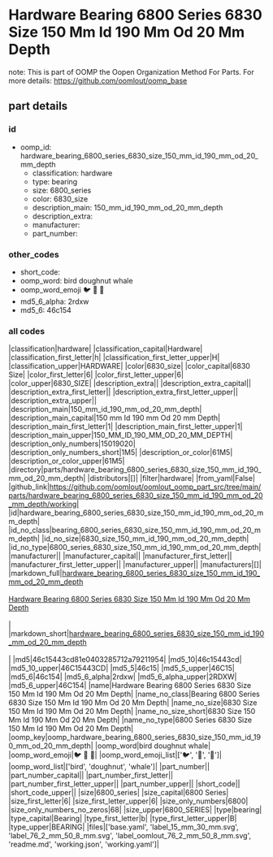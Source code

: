 # Hardware Bearing 6800 Series 6830 Size 150 Mm Id 190 Mm Od 20 Mm Depth  

note: This is part of OOMP the Oopen Organization Method For Parts. For more details: https://github.com/oomlout/oomp_base

##  part details





### id
* oomp_id: hardware_bearing_6800_series_6830_size_150_mm_id_190_mm_od_20_mm_depth
  * classification: hardware
  * type: bearing
  * size: 6800_series
  * color: 6830_size
  * description_main: 150_mm_id_190_mm_od_20_mm_depth
  * description_extra: 
  * manufacturer: 
  * part_number: 

### other_codes
* short_code: 
* oomp_word: bird doughnut whale
* oomp_word_emoji :bird: :doughnut: :whale:
* md5_6_alpha: 2rdxw
* md5_6: 46c154

### all codes 
|classification|hardware|
|classification_capital|Hardware|
|classification_first_letter|h|
|classification_first_letter_upper|H|
|classification_upper|HARDWARE|
|color|6830_size|
|color_capital|6830 Size|
|color_first_letter|6|
|color_first_letter_upper|6|
|color_upper|6830_SIZE|
|description_extra||
|description_extra_capital||
|description_extra_first_letter||
|description_extra_first_letter_upper||
|description_extra_upper||
|description_main|150_mm_id_190_mm_od_20_mm_depth|
|description_main_capital|150 mm Id 190 mm Od 20 mm Depth|
|description_main_first_letter|1|
|description_main_first_letter_upper|1|
|description_main_upper|150_MM_ID_190_MM_OD_20_MM_DEPTH|
|description_only_numbers|15019020|
|description_only_numbers_short|1M5|
|description_or_color|61M5|
|description_or_color_upper|61M5|
|directory|parts/hardware_bearing_6800_series_6830_size_150_mm_id_190_mm_od_20_mm_depth|
|distributors|[]|
|filter|hardware|
|from_yaml|False|
|github_link|https://github.com/oomlout/oomlout_oomp_part_src/tree/main/parts/hardware_bearing_6800_series_6830_size_150_mm_id_190_mm_od_20_mm_depth/working|
|id|hardware_bearing_6800_series_6830_size_150_mm_id_190_mm_od_20_mm_depth|
|id_no_class|bearing_6800_series_6830_size_150_mm_id_190_mm_od_20_mm_depth|
|id_no_size|6830_size_150_mm_id_190_mm_od_20_mm_depth|
|id_no_type|6800_series_6830_size_150_mm_id_190_mm_od_20_mm_depth|
|manufacturer||
|manufacturer_capital||
|manufacturer_first_letter||
|manufacturer_first_letter_upper||
|manufacturer_upper||
|manufacturers|[]|
|markdown_full|[hardware_bearing_6800_series_6830_size_150_mm_id_190_mm_od_20_mm_depth](https://github.com/oomlout/oomlout_oomp_part_src/tree/main/parts/hardware_bearing_6800_series_6830_size_150_mm_id_190_mm_od_20_mm_depth/working)<br>[](https://github.com/oomlout/oomlout_oomp_part_src/tree/main/parts/hardware_bearing_6800_series_6830_size_150_mm_id_190_mm_od_20_mm_depth/working)<br>[Hardware Bearing 6800 Series 6830 Size 150 Mm Id 190 Mm Od 20 Mm Depth](https://github.com/oomlout/oomlout_oomp_part_src/tree/main/parts/hardware_bearing_6800_series_6830_size_150_mm_id_190_mm_od_20_mm_depth/working)<br><br>|
|markdown_short|[hardware_bearing_6800_series_6830_size_150_mm_id_190_mm_od_20_mm_depth](https://github.com/oomlout/oomlout_oomp_part_src/tree/main/parts/hardware_bearing_6800_series_6830_size_150_mm_id_190_mm_od_20_mm_depth/working)<br><br>|
|md5|46c15443cd81e0403285712a79211954|
|md5_10|46c15443cd|
|md5_10_upper|46C15443CD|
|md5_5|46c15|
|md5_5_upper|46C15|
|md5_6|46c154|
|md5_6_alpha|2rdxw|
|md5_6_alpha_upper|2RDXW|
|md5_6_upper|46C154|
|name|Hardware Bearing 6800 Series 6830 Size 150 Mm Id 190 Mm Od 20 Mm Depth|
|name_no_class|Bearing 6800 Series 6830 Size 150 Mm Id 190 Mm Od 20 Mm Depth|
|name_no_size|6830 Size 150 Mm Id 190 Mm Od 20 Mm Depth|
|name_no_size_short|6830 Size 150 Mm Id 190 Mm Od 20 Mm Depth|
|name_no_type|6800 Series 6830 Size 150 Mm Id 190 Mm Od 20 Mm Depth|
|oomp_key|oomp_hardware_bearing_6800_series_6830_size_150_mm_id_190_mm_od_20_mm_depth|
|oomp_word|bird doughnut whale|
|oomp_word_emoji|:bird: :doughnut: :whale:|
|oomp_word_emoji_list|[':bird:', ':doughnut:', ':whale:']|
|oomp_word_list|['bird', 'doughnut', 'whale']|
|part_number||
|part_number_capital||
|part_number_first_letter||
|part_number_first_letter_upper||
|part_number_upper||
|short_code||
|short_code_upper||
|size|6800_series|
|size_capital|6800 Series|
|size_first_letter|6|
|size_first_letter_upper|6|
|size_only_numbers|6800|
|size_only_numbers_no_zeros|68|
|size_upper|6800_SERIES|
|type|bearing|
|type_capital|Bearing|
|type_first_letter|b|
|type_first_letter_upper|B|
|type_upper|BEARING|
|files|['base.yaml', 'label_15_mm_30_mm.svg', 'label_76_2_mm_50_8_mm.svg', 'label_oomlout_76_2_mm_50_8_mm.svg', 'readme.md', 'working.json', 'working.yaml']|
